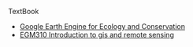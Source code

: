 
TextBook
- [Google Earth Engine for Ecology and Conservation](https://biomath-lab.github.io/OTS-GEE/)
- [EGM310 Introduction to gis and remote sensing](https://iamdonovan.github.io/teaching/egm310/index.html)